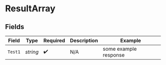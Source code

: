 # ResultArray


## Fields

| Field                 | Type                  | Required              | Description           | Example               |
| --------------------- | --------------------- | --------------------- | --------------------- | --------------------- |
| `Test1`               | *string*              | :heavy_check_mark:    | N/A                   | some example response |